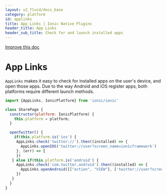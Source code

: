 ```yaml
---
layout: v2_fluid/docs_base
category: platform
id: applinks
title: App Links | Ionic Native Plugins
header_title: App Links
header_sub_title: Check for and launch installed apps
---
```

<div class="improve-docs">
  <a href='https://github.com/driftyco/ionic-site/edit/ionic2/docs/v2/platform/applinks/index.md'>
    Improve this doc
  </a>
</div>

<h1 class="title">App Links</h1>

`AppLinks` makes it easy to check for installed apps on the user's device, and open those apps. Due to the way Android and iOS register apps, both platforms require different launch methods.

```javascript
import {AppLinks, IonicPlatform} from 'ionic/ionic'

class SharePage {
  constructor(platform: IonicPlatform) {
    this.platform = platform;
  }

  openTwitter() {
    if(this.platform.is('ios') {
     AppLinks.check('twitter://').then((installed) => {
       AppLinks.openIOS('twitter://user?screen_name=ionicframework')
     }, (err) => {
     })
   } else if(this.platform.is('android') {
     AppLinks.check('com.twitter.android').then((installed) => {
       AppLinks.openAndroid([["action", "VIEW"], ['twitter://user?screen_name=ionicframework']])
     })
   }
  }
}
```
